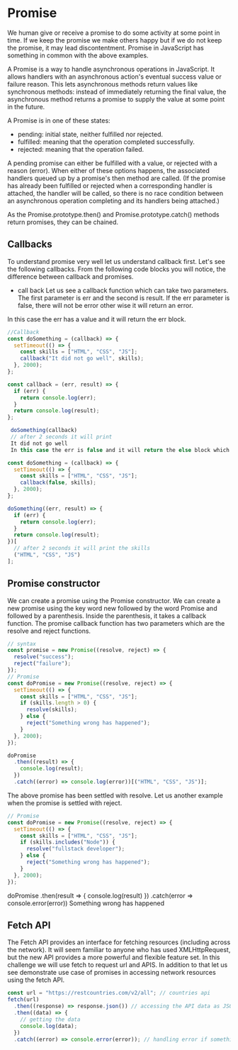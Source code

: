 # Promise

We human give or receive a promise to do some activity at some point in time. If we keep the promise we make others happy but if we do not keep the promise, it may lead discontentment. Promise in JavaScript has something in common with the above examples.

A Promise is a way to handle asynchronous operations in JavaScript. It allows handlers with an asynchronous action's eventual success value or failure reason. This lets asynchronous methods return values like synchronous methods: instead of immediately returning the final value, the asynchronous method returns a promise to supply the value at some point in the future.

A Promise is in one of these states:

- pending: initial state, neither fulfilled nor rejected.
- fulfilled: meaning that the operation completed successfully.
- rejected: meaning that the operation failed.

A pending promise can either be fulfilled with a value, or rejected with a reason (error). When either of these options happens, the associated handlers queued up by a promise's then method are called. (If the promise has already been fulfilled or rejected when a corresponding handler is attached, the handler will be called, so there is no race condition between an asynchronous operation completing and its handlers being attached.)

As the Promise.prototype.then() and Promise.prototype.catch() methods return promises, they can be chained.

## Callbacks

To understand promise very well let us understand callback first. Let's see the following callbacks. From the following code blocks you will notice, the difference between callback and promises.

- call back Let us see a callback function which can take two parameters. The first parameter is err and the second is result. If the err parameter is false, there will not be error other wise it will return an error.

In this case the err has a value and it will return the err block.

```js
//Callback
const doSomething = (callback) => {
  setTimeout(() => {
    const skills = ["HTML", "CSS", "JS"];
    callback("It did not go well", skills);
  }, 2000);
};
```

```js
const callback = (err, result) => {
  if (err) {
    return console.log(err);
  }
  return console.log(result);
};
```

```js
 doSomething(callback)
 // after 2 seconds it will print
 It did not go well
 In this case the err is false and it will return the else block which is the result.
```

```js
const doSomething = (callback) => {
  setTimeout(() => {
    const skills = ["HTML", "CSS", "JS"];
    callback(false, skills);
  }, 2000);
};
```

```js
doSomething((err, result) => {
  if (err) {
    return console.log(err);
  }
  return console.log(result);
})[
  // after 2 seconds it will print the skills
  ("HTML", "CSS", "JS")
];
```

## Promise constructor

We can create a promise using the Promise constructor. We can create a new promise using the key word new followed by the word Promise and followed by a parenthesis. Inside the parenthesis, it takes a callback function. The promise callback function has two parameters which are the resolve and reject functions.

```js
// syntax
const promise = new Promise((resolve, reject) => {
  resolve("success");
  reject("failure");
});
// Promise
const doPromise = new Promise((resolve, reject) => {
  setTimeout(() => {
    const skills = ["HTML", "CSS", "JS"];
    if (skills.length > 0) {
      resolve(skills);
    } else {
      reject("Something wrong has happened");
    }
  }, 2000);
});
```

```js
doPromise
  .then((result) => {
    console.log(result);
  })
  .catch((error) => console.log(error))[("HTML", "CSS", "JS")];
```

The above promise has been settled with resolve. Let us another example when the promise is settled with reject.

```js
// Promise
const doPromise = new Promise((resolve, reject) => {
  setTimeout(() => {
    const skills = ["HTML", "CSS", "JS"];
    if (skills.includes("Node")) {
      resolve("fullstack developer");
    } else {
      reject("Something wrong has happened");
    }
  }, 2000);
});
```

doPromise
.then(result => {
console.log(result)
})
.catch(error => console.error(error))
Something wrong has happened

## Fetch API

The Fetch API provides an interface for fetching resources (including across the network). It will seem familiar to anyone who has used XMLHttpRequest, but the new API provides a more powerful and flexible feature set. In this challenge we will use fetch to request url and APIS. In addition to that let us see demonstrate use case of promises in accessing network resources using the fetch API.

```js
const url = "https://restcountries.com/v2/all"; // countries api
fetch(url)
  .then((response) => response.json()) // accessing the API data as JSON
  .then((data) => {
    // getting the data
    console.log(data);
  })
  .catch((error) => console.error(error)); // handling error if something wrong happens
```
